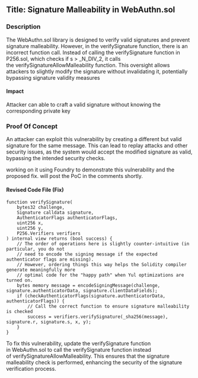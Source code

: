## Title: Signature Malleability in WebAuthn.sol

### Description

The WebAuthn.sol library is designed to verify valid signatures and prevent signature malleability. However, in the verifySignature function, there is an incorrect function call. Instead of calling the verifySignature function in P256.sol, which checks if s > _N_DIV_2, it calls the verifySignatureAllowMalleability function. This oversight allows attackers to slightly modify the signature without invalidating it, potentially bypassing signature validity measures


#### Impact

Attacker can able to craft a valid signature without knowing the corresponding private key

### Proof Of Concept

An attacker can exploit this vulnerability by creating a different but valid signature for the same message. This can lead to replay attacks and other security issues, as the system would accept the modified signature as valid, bypassing the intended security checks.

working on it using Foundry to demonstrate this vulnerability and the proposed fix. will post the PoC in the comments shortly.


#### Revised Code File (Fix)

```
function verifySignature(
    bytes32 challenge,
    Signature calldata signature,
    AuthenticatorFlags authenticatorFlags,
    uint256 x,
    uint256 y,
    P256.Verifiers verifiers
) internal view returns (bool success) {
    // The order of operations here is slightly counter-intuitive (in particular, you do not
    // need to encode the signing message if the expected authenticator flags are missing).
    // However, ordering things this way helps the Solidity compiler generate meaningfully more
    // optimal code for the "happy path" when Yul optimizations are turned on.
    bytes memory message = encodeSigningMessage(challenge, signature.authenticatorData, signature.clientDataFields);
    if (checkAuthenticatorFlags(signature.authenticatorData, authenticatorFlags)) {
        // Call the correct function to ensure signature malleability is checked
        success = verifiers.verifySignature(_sha256(message), signature.r, signature.s, x, y);
    }
}

```

To fix this vulnerability, update the verifySignature function in WebAuthn.sol to call the verifySignature function instead of verifySignatureAllowMalleability. This ensures that the signature malleability check is performed, enhancing the security of the signature verification process.